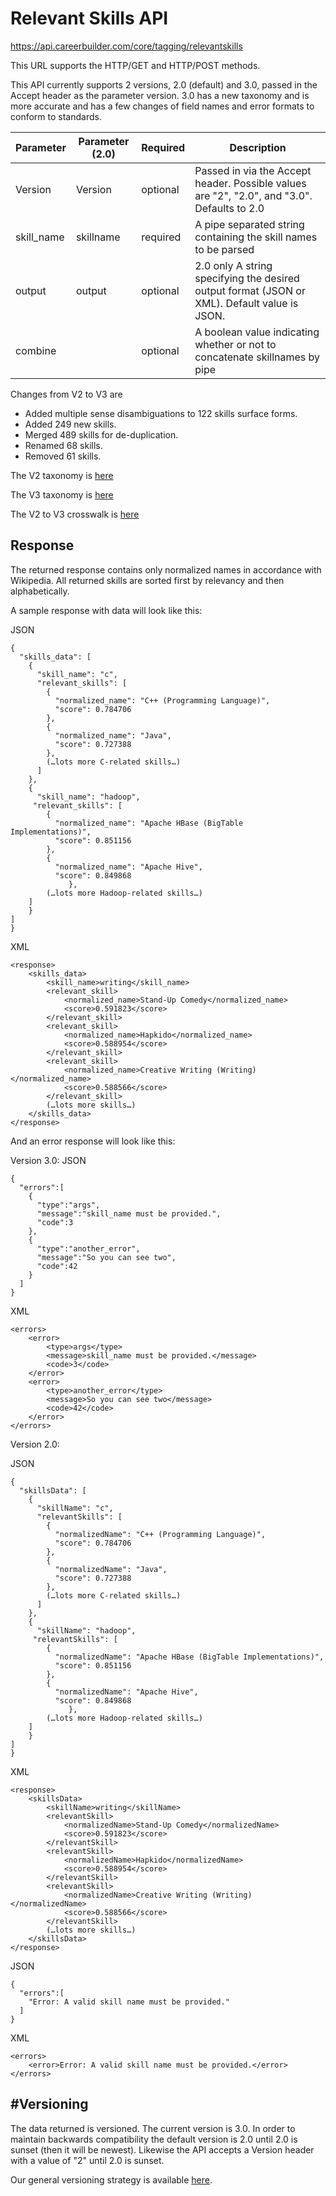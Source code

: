 # Relevant Skills API

https://api.careerbuilder.com/core/tagging/relevantskills

This URL supports the HTTP/GET and HTTP/POST methods.  

This API currently supports 2 versions, 2.0 (default) and 3.0, passed in the Accept header as the parameter version.  3.0 has a new taxonomy and is more accurate and has a few changes of field names and error formats to conform to standards.

| Parameter      | Parameter (2.0) | Required | Description |
|----------------|-----------------|----------|-------------|
| Version        | Version         | optional | Passed in via the Accept header. Possible values are "2", "2.0", and "3.0".  Defaults to 2.0 | 
| skill_name | skillname   | required | A pipe separated string containing the skill names to be parsed |
|    output            | output          | optional | 2.0 only A string specifying the desired output format (JSON or XML). Default value is JSON.|
| combine     |       | optional | A boolean value indicating whether or not to concatenate skillnames by pipe|

Changes from V2 to V3 are 
* Added multiple sense disambiguations to 122 skills surface forms. 
* Added 249 new skills. 
* Merged 489 skills for de-duplication. 
* Renamed 68 skills. 
* Removed 61 skills.
 

The V2 taxonomy is [here](https://github.com/cbdr/DataScienceAPITaxonomies/blob/master/Skill/SkillsV2.csv)

The V3 taxonomy is [here](https://github.com/cbdr/DataScienceAPITaxonomies/blob/master/Skill/SkillsV3.csv)

The V2 to V3 crosswalk is [here](https://github.com/cbdr/DataScienceAPITaxonomies/blob/master/Skill/SkillsV2ToSkillsV3Crosswalk.md)



Response
-----------

The returned response contains only normalized names in accordance with Wikipedia. All returned skills are sorted first by relevancy and then alphabetically.

A sample response with data will look like this:

JSON
```
{
  "skills_data": [
    {
      "skill_name": "c",
      "relevant_skills": [
        {
          "normalized_name": "C++ (Programming Language)",
          "score": 0.784706
        },
        {
          "normalized_name": "Java",
          "score": 0.727388
        },
        (…lots more C-related skills…)
      ]
    },
    {
      "skill_name": "hadoop",
     "relevant_skills": [
        {
          "normalized_name": "Apache HBase (BigTable Implementations)",
          "score": 0.851156
        },
        {
          "normalized_name": "Apache Hive",
          "score": 0.849868
             },
        (…lots more Hadoop-related skills…)
    ]
    }
]
}
```

XML
```
<response>
    <skills_data>
        <skill_name>writing</skill_name>
        <relevant_skill>
            <normalized_name>Stand-Up Comedy</normalized_name>
            <score>0.591823</score>
        </relevant_skill>
        <relevant_skill>
            <normalized_name>Hapkido</normalized_name>
            <score>0.588954</score>
        </relevant_skill>
        <relevant_skill>
            <normalized_name>Creative Writing (Writing)</normalized_name>
            <score>0.588566</score>
        </relevant_skill>
        (…lots more skills…)
    </skills_data>
</response>
```
And an error response will look like this:

Version 3.0:
JSON
```
{  
  "errors":[  
    {  
      "type":"args",
      "message":"skill_name must be provided.",
      "code":3
    },
    {  
      "type":"another_error",
      "message":"So you can see two",
      "code":42
    }
  ]
}
```

XML
```
<errors>
    <error>
        <type>args</type>
        <message>skill_name must be provided.</message>
        <code>3</code>
    </error>
    <error>
        <type>another_error</type>
        <message>So you can see two</message>
        <code>42</code>
    </error>
</errors>
```

Version 2.0:

JSON
```
{
  "skillsData": [
    {
      "skillName": "c",
      "relevantSkills": [
        {
          "normalizedName": "C++ (Programming Language)",
          "score": 0.784706
        },
        {
          "normalizedName": "Java",
          "score": 0.727388
        },
        (…lots more C-related skills…)
      ]
    },
    {
      "skillName": "hadoop",
     "relevantSkills": [
        {
          "normalizedName": "Apache HBase (BigTable Implementations)",
          "score": 0.851156
        },
        {
          "normalizedName": "Apache Hive",
          "score": 0.849868
             },
        (…lots more Hadoop-related skills…)
    ]
    }
]
}
```

XML
```
<response>
    <skillsData>
        <skillName>writing</skillName>
        <relevantSkill>
            <normalizedName>Stand-Up Comedy</normalizedName>
            <score>0.591823</score>
        </relevantSkill>
        <relevantSkill>
            <normalizedName>Hapkido</normalizedName>
            <score>0.588954</score>
        </relevantSkill>
        <relevantSkill>
            <normalizedName>Creative Writing (Writing)</normalizedName>
            <score>0.588566</score>
        </relevantSkill>
        (…lots more skills…)
    </skillsData>
</response>
```

JSON
```
{  
  "errors":[  
    "Error: A valid skill name must be provided."
  ]
}
```

XML
```
<errors>
    <error>Error: A valid skill name must be provided.</error>
</errors>
```

#Versioning
-----------
The data returned is versioned.  The current version is 3.0.  In order to maintain backwards compatibility the default version is 2.0 until 2.0 is sunset (then it will be newest). Likewise the API accepts a Version header with a value of "2" until 2.0 is sunset.

Our general versioning strategy is available [here](/Versioning.md).
